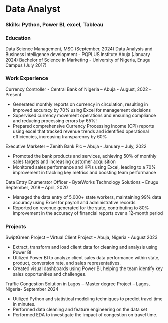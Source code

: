 # Data Analyst

### Skills: Python, Power BI, excel, Tableau

### Education
Data Science Management, MSC (September, 2024)
Data Analysis and Business Intelligence development - PQPLUS Institute Abuja (January 2024)
Bachelor of Science in Marketing - University of Nigeria, Enugu Campus (July 2017)

### Work Experience
Currency Controller - Central Bank of Nigeria – Abuja - August, 2022 – Present     
- Generated monthly reports on currency in circulation, resulting in improved accuracy by 70% using Excel for management decisions
- Supervised currency movement operations and ensuring compliance and reducing processing errors by 65%!
- Prepared comprehensive Currency Processing Income (CPI) reports using excel that tracked revenue trends and identified operational efficiencies, increasing transparency by 60%

Executive Marketer – Zenith Bank Plc – Abuja - January – July, 2022     
-	Promoted the bank products and services, achieving 50% of monthly sales targets and increasing customer acquisition
- Monitored sales performance and KPIs using Excel, leading to a 70% improvement in tracking key metrics and boosting team performance

Data Entry Enumerator Officer - ByteWorks Technology Solutions – Enugu              September, 2018 – April, 2020
- Managed the data entry of 5,000+ state workers, maintaining 99% data accuracy using Excel for payroll and administrative records
- Reported on revenue generated for the state, contributing to 80% improvement in the accuracy of financial reports over a 12-month period


### Projects
SwiptGreen Project – Virtual Client Project – Abuja, Nigeria - August 2023                                                
- Extract, transform and load client data for cleaning and analysis using Power BI
- Utilized Power BI to analyze client sales data performance within state, product, conversion rate, and sales representatives.
- Created visual dashboards using Power BI, helping the team identify key sales opportunities and challenges.

Traffic Congestion Solution in Lagos – Master degree Project – Lagos, Nigeria- September 2024
- Utilized Python and statistical modeling techniques to predict travel time in minutes.
- Performed data cleaning and feature engineering on the data set
- Performed EDA to investigate the impact of congestion on travel time.


